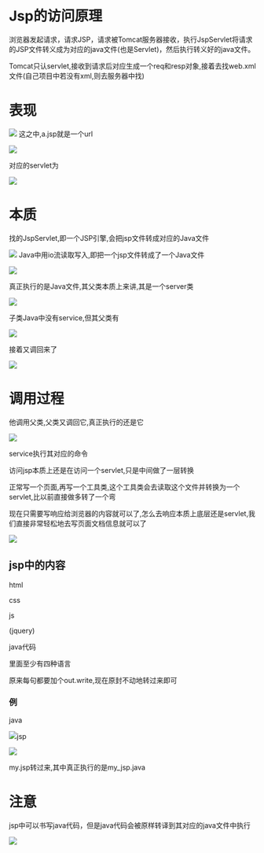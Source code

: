 # Jsp的访问原理

浏览器发起请求，请求JSP，请求被Tomcat服务器接收，执行JspServlet将请求的JSP文件转义成为对应的java文件(也是Servlet)，然后执行转义好的java文件。

Tomcat只认servlet,接收到请求后对应生成一个req和resp对象,接着去找web.xml文件(自己项目中若没有xml,则去服务器中找)

# 表现

![](https://sumomoriaty.oss-cn-beijing.aliyuncs.com/markdown/20190711171800.png)
这之中,a.jsp就是一个url

![](https://sumomoriaty.oss-cn-beijing.aliyuncs.com/markdown/20190711172254.png)

对应的servlet为

![](https://sumomoriaty.oss-cn-beijing.aliyuncs.com/markdown/20190711172356.png)

# 本质

找的JspServlet,即一个JSP引擎,会把jsp文件转成对应的Java文件

![](https://sumomoriaty.oss-cn-beijing.aliyuncs.com/markdown/20190711205040.png)
Java中用io流读取写入,即把一个jsp文件转成了一个Java文件

![](https://sumomoriaty.oss-cn-beijing.aliyuncs.com/markdown/20190711205529.png)

真正执行的是Java文件,其父类本质上来讲,其是一个server类

![](https://sumomoriaty.oss-cn-beijing.aliyuncs.com/markdown/20190711205603.png)

子类Java中没有service,但其父类有

![](https://sumomoriaty.oss-cn-beijing.aliyuncs.com/markdown/20190711210145.png)

接着又调回来了

![](https://sumomoriaty.oss-cn-beijing.aliyuncs.com/markdown/20190711210258.png)

# 调用过程

他调用父类,父类又调回它,真正执行的还是它

![](https://sumomoriaty.oss-cn-beijing.aliyuncs.com/markdown/20190711210507.png)

service执行其对应的命令

访问jsp本质上还是在访问一个servlet,只是中间做了一层转换

正常写一个页面,再写一个工具类,这个工具类会去读取这个文件并转换为一个servlet,比以前直接做多转了一个弯

现在只需要写响应给浏览器的内容就可以了,怎么去响应本质上底层还是servlet,我们直接非常轻松地去写页面文档信息就可以了

![](https://sumomoriaty.oss-cn-beijing.aliyuncs.com/markdown/20190712143741.png)

## jsp中的内容

html

css

js

(jquery)

java代码

里面至少有四种语言

原来每句都要加个out.write,现在原封不动地转过来即可

### 例

java

![](https://sumomoriaty.oss-cn-beijing.aliyuncs.com/markdown/20190711212055.png)jsp

![](https://sumomoriaty.oss-cn-beijing.aliyuncs.com/markdown/20190711212202.png)

my.jsp转过来,其中真正执行的是my_jsp.java

# 注意

jsp中可以书写java代码，但是java代码会被原样转译到其对应的java文件中执行

![](https://sumomoriaty.oss-cn-beijing.aliyuncs.com/markdown/20190712143805.png)